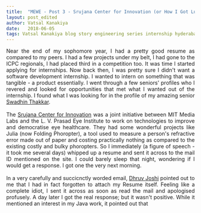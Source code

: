 ```yaml
---
title:  "MEWE - Post 3 - Srujana Center for Innovation (or How I Got Lucky, Part 1)"
layout: post_edited
author: Vatsal Kanakiya
date:   2018-06-05
tags: Vatsal Kanakiya blog story engineering series internship hyderabad LVPEI
---
```

<!--date:   2018-06-03 09:06:04 +0530-->
<p style="text-align: justify;">
Near the end of my sophomore year, I had a pretty good resume as compared to my peers. I had a few projects under my
belt, I had gone to the ICPC regionals, I had placed third in a competition too. It was time I started applying for
internships. Now back then, I was pretty sure I didn't want a software development internship. I wanted to intern on
something that was tangible - a product essentially. I went through a few seniors' profiles who I revered and looked
for opportunities that met what I wanted out of the internship. I found what I was looking for in the profile of my
amazing senior <a href="http://swadhin.me">Swadhin Thakkar</a>.<br><br>
The <a href="http://lvpei.tech">Srujana Center for Innovation</a> was a joint initiative between MIT Media Labs and
the L. V. Prasad Eye Institute to work on technologies to improve and democratise eye healthcare. They had some
wonderful projects like Julia (now Folding Phoropter), a tool used to measure a person's refractive error made out
of paper and costing practically nothing as compared to the existing costly and bulky phoropters. So I immediately
(a figure of speech - it took me several days) whipped up a resume and sent it across to the mail ID mentioned on
the site. I could barely sleep that night, wondering if I would get a response. I got one the very next morning.<br><br>
In a very carefully and succicnctly worded email, <A href="derbedhruv.me">Dhruv Joshi</a> pointed out to me that I
had in fact forgotten to attach my Resume itself. Feeling like a complete idiot, I sent it across as soon as read the
mail and apologised profusely. A day later I got the real response; but it wasn't positive. While it mentioned an
interest in my Java work, it pointed out that 
</p>
